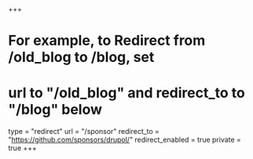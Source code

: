 +++
# For example, to Redirect from /old_blog to /blog, set
# url to "/old_blog" and redirect_to to "/blog" below
type = "redirect"
url = "/sponsor"
redirect_to = "https://github.com/sponsors/drupol/"
redirect_enabled = true
private = true
+++

